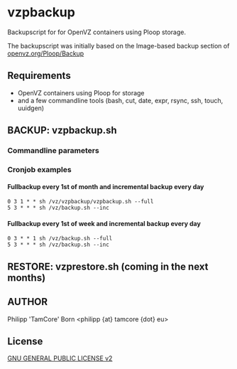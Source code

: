 # vzpbackup

Backupscript for for OpenVZ containers using Ploop storage.

The backupscript was initially based on the Image-based backup section of [openvz.org/Ploop/Backup](http://openvz.org/Ploop/Backup)

## Requirements

* OpenVZ containers using Ploop for storage
* and a few commandline tools (bash, cut, date, expr, rsync, ssh, touch, uuidgen)

## BACKUP: vzpbackup.sh

### Commandline parameters


### Cronjob examples
#### Fullbackup every 1st of month and incremental backup every day
```
0 3 1 * * sh /vz/vzpbackup/vzpbackup.sh --full
5 3 * * * sh /vz/backup.sh --inc
```
#### Fullbackup every 1st of week and incremental backup every day
```
0 3 * * 1 sh /vz/backup.sh --full
5 3 * * * sh /vz/backup.sh --inc
```


## RESTORE: vzprestore.sh (coming in the next months)

## AUTHOR
Philipp 'TamCore' Born <philipp {at} tamcore {dot} eu>

## License
[GNU GENERAL PUBLIC LICENSE v2](LICENSE)
